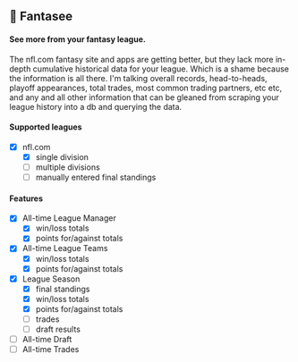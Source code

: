 ## :football: Fantasee

#### See more from your fantasy league.

The nfl.com fantasy site and apps are getting better, but they lack more in-depth cumulative historical data for your league. Which is a shame because the information is all there. I'm talking overall records, head-to-heads, playoff appearances, total trades, most common trading partners, etc etc, and any and all other information that can be gleaned from scraping your league history into a db and querying the data.

#### Supported leagues
- [x] nfl.com
  - [x] single division
  - [ ] multiple divisions
  - [ ] manually entered final standings

#### Features
- [x] All-time League Manager
  - [x] win/loss totals
  - [x] points for/against totals
- [x] All-time League Teams
  - [x] win/loss totals
  - [x] points for/against totals
- [x] League Season
  - [x] final standings
  - [x] win/loss totals
  - [x] points for/against totals
  - [ ] trades
  - [ ] draft results
- [ ] All-time Draft
- [ ] All-time Trades
